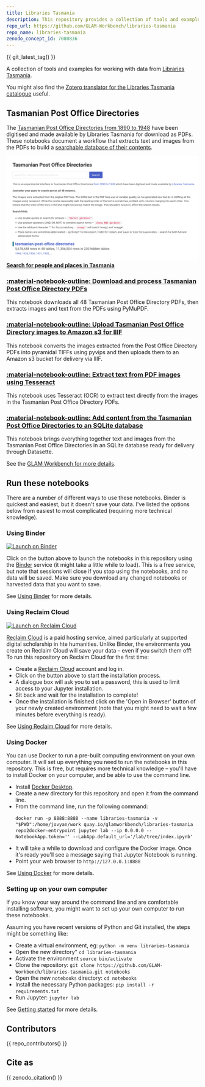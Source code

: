```yaml
---
title: Libraries Tasmania
description: This repository provides a collection of tools and examples for working with data from Libraries Tasmania. 
repo_url: https://github.com/GLAM-Workbench/libraries-tasmania
repo_name: libraries-tasmania
zenodo_concept_id: 7080836
---
```


{{ git_latest_tag() }}

A collection of tools and examples for working with data from [Libraries Tasmania](https://www.libraries.tas.gov.au/).

You might also find the [Zotero translator for the Libraries Tasmania catalogue](https://updates.timsherratt.org/2022/07/14/calling-all-tasmanian.html) useful.

## Tasmanian Post Office Directories

The [Tasmanian Post Office Directories from 1890 to 1948](https://stors.tas.gov.au/ILS/SD_ILS-981598) have been digitised and made available by Libraries Tasmania for download as PDFs. These notebooks document a workflow that extracts text and images from the PDFs to build a [searchable database of their contents](https://glam-workbench.net/tasmanian-post-office-directories/).

![Screenshot of the Tasmanian Post Office Directories Search Interface](../images/tas-pod-interface.png)
[**Search for people and places in Tasmania**](https://glam-workbench.net/tasmanian-post-office-directories/)

### [:material-notebook-outline: Download and process Tasmanian Post Office Directory PDFs](tas-pod-save-text-images.md) 
This notebook downloads all 48 Tasmanian Post Office Directory PDFs, then extracts images and text from the PDFs using PyMuPDF.

### [:material-notebook-outline: Upload Tasmanian Post Office Directory images to Amazon s3 for IIIF](tas-pod-upload-images.md) 
This notebook converts the images extracted from the Post Office Directory PDFs into pyramidal TIFFs using pyvips and then uploads them to an Amazon s3 bucket for delivery via IIIF.

### [:material-notebook-outline: Extract text from PDF images using Tesseract](tas-pod-ocr-with-tesseract.md) 
This notebook uses Tesseract (OCR) to extract text directly from the images in the Tasmanian Post Office Directory PDFs.

### [:material-notebook-outline: Add content from the Tasmanian Post Office Directories to an SQLite database](tas-pod-add-to-datasette.md)  
This notebook brings everything together text and images from the Tasmanian Post Office Directories in an SQLite database ready for delivery through Datasette.

See the [GLAM Workbench for more details](https://glam-workbench.github.io/libraries-tasmania/).

<!-- START RUN INFO -->


## Run these notebooks

There are a number of different ways to use these notebooks. Binder is quickest and easiest, but it doesn't save your data. I've listed the options below from easiest to most complicated (requiring more technical knowledge).

### Using Binder

[![Launch on Binder](https://mybinder.org/badge_logo.svg)](https://mybinder.org/v2/gh/GLAM-Workbench/libraries-tasmania/master/?urlpath=lab/tree/index.ipynb)

Click on the button above to launch the notebooks in this repository using the [Binder](https://mybinder.org/) service (it might take a little while to load). This is a free service, but note that sessions will close if you stop using the notebooks, and no data will be saved. Make sure you download any changed notebooks or harvested data that you want to save.

See [Using Binder](https://glam-workbench.net/using-binder/) for more details.

### Using Reclaim Cloud

[![Launch on Reclaim Cloud](https://glam-workbench.github.io/images/launch-on-reclaim-cloud.svg)](https://app.my.reclaim.cloud/?manifest=https://raw.githubusercontent.com/GLAM-Workbench/libraries-tasmania/master/reclaim-manifest.jps)

[Reclaim Cloud](https://reclaim.cloud/) is a paid hosting service, aimed particularly at supported digital scholarship in hte humanities. Unlike Binder, the environments you create on Reclaim Cloud will save your data – even if you switch them off! To run this repository on Reclaim Cloud for the first time:

* Create a [Reclaim Cloud](https://reclaim.cloud/) account and log in.
* Click on the button above to start the installation process.
* A dialogue box will ask you to set a password, this is used to limit access to your Jupyter installation.
* Sit back and wait for the installation to complete!
* Once the installation is finished click on the 'Open in Browser' button of your newly created environment (note that you might need to wait a few minutes before everything is ready).

See [Using Reclaim Cloud](https://glam-workbench.net/using-reclaim-cloud/) for more details.

### Using Docker

You can use Docker to run a pre-built computing environment on your own computer. It will set up everything you need to run the notebooks in this repository. This is free, but requires more technical knowledge – you'll have to install Docker on your computer, and be able to use the command line.

* Install [Docker Desktop](https://docs.docker.com/get-docker/).
* Create a new directory for this repository and open it from the command line.
* From the command line, run the following command:  
  ```
  docker run -p 8888:8888 --name libraries-tasmania -v "$PWD":/home/jovyan/work quay.io/glamworkbench/libraries-tasmania repo2docker-entrypoint jupyter lab --ip 0.0.0.0 --NotebookApp.token='' --LabApp.default_url='/lab/tree/index.ipynb'
  ```
* It will take a while to download and configure the Docker image. Once it's ready you'll see a message saying that Jupyter Notebook is running.
* Point your web browser to `http://127.0.0.1:8888`

See [Using Docker](https://glam-workbench.net/using-docker/) for more details.

### Setting up on your own computer

If you know your way around the command line and are comfortable installing software, you might want to set up your own computer to run these notebooks.

Assuming you have recent versions of Python and Git installed, the steps might be something like:

* Create a virtual environment, eg: `python -m venv libraries-tasmania`
* Open the new directory" `cd libraries-tasmania`
* Activate the environment `source bin/activate`
* Clone the repository: `git clone https://github.com/GLAM-Workbench/libraries-tasmania.git notebooks`
* Open the new `notebooks` directory: `cd notebooks`
* Install the necessary Python packages: `pip install -r requirements.txt`
* Run Jupyter: `jupyter lab`

See [Getting started](https://glam-workbench.net/getting-started/#using-python-on-your-own-computer) for more details.

<!-- END RUN INFO -->

## Contributors

{{ repo_contributors() }}

## Cite as

{{ zenodo_citation() }}